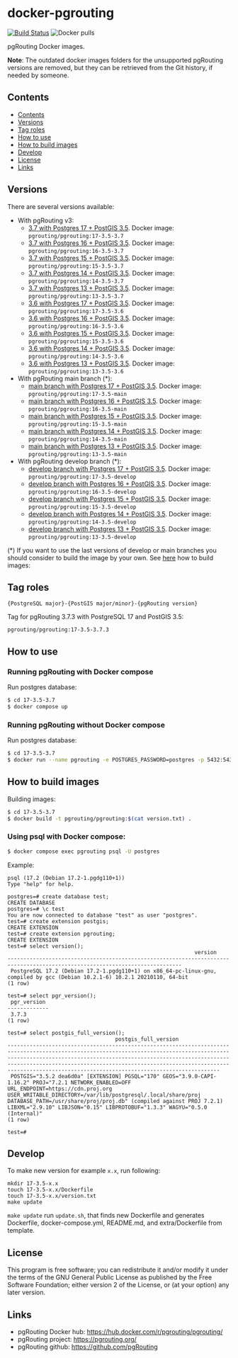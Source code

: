 # docker-pgrouting

[![Build Status](https://github.com/pgRouting/docker-pgrouting/actions/workflows/main.yml/badge.svg?branch=master)](https://github.com/pgRouting/docker-pgrouting/actions/workflows/main.yml?query=branch%3Amaster)
![Docker pulls](https://img.shields.io/docker/pulls/pgrouting/pgrouting)


pgRouting Docker images.

**Note**: The outdated docker images folders for the unsupported pgRouting versions are removed, but they can be retrieved from the Git history, if needed by someone.

## Contents
- [Contents](#contents)
- [Versions](#versions)
- [Tag roles](#tag-roles)
- [How to use](#how-to-use)
- [How to build images](#how-to-build-images)
- [Develop](#develop)
- [License](#license)
- [Links](#links)

## Versions

There are several versions available:

- With pgRouting v3:
  - [3.7 with Postgres 17 + PostGIS 3.5](17-3.5-3.7/). Docker image: `pgrouting/pgrouting:17-3.5-3.7`
  - [3.7 with Postgres 16 + PostGIS 3.5](16-3.5-3.7/). Docker image: `pgrouting/pgrouting:16-3.5-3.7`
  - [3.7 with Postgres 15 + PostGIS 3.5](15-3.5-3.7/). Docker image: `pgrouting/pgrouting:15-3.5-3.7`
  - [3.7 with Postgres 14 + PostGIS 3.5](14-3.5-3.7/). Docker image: `pgrouting/pgrouting:14-3.5-3.7`
  - [3.7 with Postgres 13 + PostGIS 3.5](13-3.5-3.7/). Docker image: `pgrouting/pgrouting:13-3.5-3.7`
  - [3.6 with Postgres 17 + PostGIS 3.5](17-3.5-3.6/). Docker image: `pgrouting/pgrouting:17-3.5-3.6`
  - [3.6 with Postgres 16 + PostGIS 3.5](16-3.5-3.6/). Docker image: `pgrouting/pgrouting:16-3.5-3.6`
  - [3.6 with Postgres 15 + PostGIS 3.5](15-3.5-3.6/). Docker image: `pgrouting/pgrouting:15-3.5-3.6`
  - [3.6 with Postgres 14 + PostGIS 3.5](14-3.5-3.6/). Docker image: `pgrouting/pgrouting:14-3.5-3.6`
  - [3.6 with Postgres 13 + PostGIS 3.5](13-3.5-3.6/). Docker image: `pgrouting/pgrouting:13-3.5-3.6`
- With pgRouting main branch (*):
  - [main branch with Postgres 17 + PostGIS 3.5](17-3.5-main/). Docker image: `pgrouting/pgrouting:17-3.5-main`
  - [main branch with Postgres 16 + PostGIS 3.5](16-3.5-main/). Docker image: `pgrouting/pgrouting:16-3.5-main`
  - [main branch with Postgres 15 + PostGIS 3.5](15-3.5-main/). Docker image: `pgrouting/pgrouting:15-3.5-main`
  - [main branch with Postgres 14 + PostGIS 3.5](14-3.5-main/). Docker image: `pgrouting/pgrouting:14-3.5-main`
  - [main branch with Postgres 13 + PostGIS 3.5](13-3.5-main/). Docker image: `pgrouting/pgrouting:13-3.5-main`
- With pgRouting develop branch (*):
  - [develop branch with Postgres 17 + PostGIS 3.5](17-3.5-develop/). Docker image: `pgrouting/pgrouting:17-3.5-develop`
  - [develop branch with Postgres 16 + PostGIS 3.5](16-3.5-develop/). Docker image: `pgrouting/pgrouting:16-3.5-develop`
  - [develop branch with Postgres 15 + PostGIS 3.5](15-3.5-develop/). Docker image: `pgrouting/pgrouting:15-3.5-develop`
  - [develop branch with Postgres 14 + PostGIS 3.5](14-3.5-develop/). Docker image: `pgrouting/pgrouting:14-3.5-develop`
  - [develop branch with Postgres 13 + PostGIS 3.5](13-3.5-develop/). Docker image: `pgrouting/pgrouting:13-3.5-develop`

(*) If you want to use the last versions of develop or main branches you should consider to build the image by your own. See [here](#how-to-build-images) how to build images:

## Tag roles

`{PostgreSQL major}-{PostGIS major/minor}-{pgRouting version}`

Tag for pgRouting 3.7.3 with PostgreSQL 17 and PostGIS 3.5:

`pgrouting/pgrouting:17-3.5-3.7.3`

## How to use

### Running pgRouting with Docker compose

Run postgres database:
```sh
$ cd 17-3.5-3.7
$ docker compose up
```

### Running pgRouting without Docker compose

Run postgres database:
```sh
$ cd 17-3.5-3.7
$ docker run --name pgrouting -e POSTGRES_PASSWORD=postgres -p 5432:5432 -d pgrouting/pgrouting:$(cat version.txt)
```

## How to build images

Building images:
```sh
$ cd 17-3.5-3.7
$ docker build -t pgrouting/pgrouting:$(cat version.txt) .
```

### Using psql with Docker compose:

```sh
$ docker compose exec pgrouting psql -U postgres
```

Example:

```
psql (17.2 (Debian 17.2-1.pgdg110+1))
Type "help" for help.

postgres=# create database test;
CREATE DATABASE
postgres=# \c test
You are now connected to database "test" as user "postgres".
test=# create extension postgis;
CREATE EXTENSION
test=# create extension pgrouting;
CREATE EXTENSION
test=# select version();
                                                           version                                                           
-----------------------------------------------------------------------------------------------------------------------------
 PostgreSQL 17.2 (Debian 17.2-1.pgdg110+1) on x86_64-pc-linux-gnu, compiled by gcc (Debian 10.2.1-6) 10.2.1 20210110, 64-bit
(1 row)

test=# select pgr_version();
 pgr_version 
-------------
 3.7.3
(1 row)

test=# select postgis_full_version();
                                  postgis_full_version                                                                                                                                                                    
-----------------------------------------------------------------------------------------------------------------------------------------------------------------------------------------------------------------------------------------------------------------------------------------------------------------------------------------------------------
 POSTGIS="3.5.2 dea6d0a" [EXTENSION] PGSQL="170" GEOS="3.9.0-CAPI-1.16.2" PROJ="7.2.1 NETWORK_ENABLED=OFF URL_ENDPOINT=https://cdn.proj.org USER_WRITABLE_DIRECTORY=/var/lib/postgresql/.local/share/proj DATABASE_PATH=/usr/share/proj/proj.db" (compiled against PROJ 7.2.1) LIBXML="2.9.10" LIBJSON="0.15" LIBPROTOBUF="1.3.3" WAGYU="0.5.0 (Internal)"
(1 row)

test=# 
```

## Develop

To make new version for example `x.x`, run following:

```
mkdir 17-3.5-x.x
touch 17-3.5-x.x/Dockerfile
touch 17-3.5-x.x/version.txt
make update
```

`make update` run `update.sh`, that finds new Dockerfile and generates Dockerfile, docker-compose.yml, README.md, and extra/Dockerfile from template.

## License

This program is free software; you can redistribute it and/or modify it under the terms of the GNU General Public License as published by the Free Software Foundation; either version 2 of the License, or (at your option) any later version.

## Links

- pgRouting Docker hub: https://hub.docker.com/r/pgrouting/pgrouting/
- pgRouting project: https://pgrouting.org/
- pgRouting github: https://github.com/pgRouting
